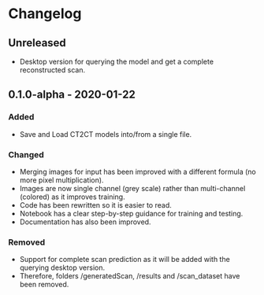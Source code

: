 # Changelog
## Unreleased
- Desktop version for querying the model and get a complete reconstructed scan.

## 0.1.0-alpha - 2020-01-22
### Added
- Save and Load CT2CT models into/from a single file.

### Changed
- Merging images for input has been improved with a different formula (no more pixel multiplication).
- Images are now single channel (grey scale) rather than multi-channel (colored) as it improves training.
- Code has been rewritten so it is easier to read.
- Notebook has a clear step-by-step guidance for training and testing.
- Documentation has also been improved.

### Removed
- Support for complete scan prediction as it will be added with the querying desktop version.
- Therefore, folders /generatedScan, /results and /scan_dataset have been removed.
